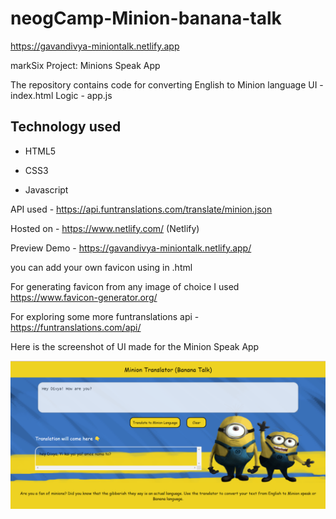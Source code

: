 # neogCamp-Minion-banana-talk
https://gavandivya-miniontalk.netlify.app

markSix
Project: Minions Speak App

The repository contains code for converting English to Minion language
UI - index.html
Logic - app.js

## Technology used
- HTML5

- CSS3

- Javascript

API used - https://api.funtranslations.com/translate/minion.json

Hosted on - https://www.netlify.com/ (Netlify)

Preview Demo -  https://gavandivya-miniontalk.netlify.app/

you can add your own favicon using <link> in .html

<link rel="icon" type="image/png" sizes="32x32" href="./images/favicon-32x32.png">

For generating favicon from any image of choice I used https://www.favicon-generator.org/

For exploring some more funtranslations api - https://funtranslations.com/api/

Here is the screenshot of UI made for the Minion Speak App

![This is an image](https://raw.githubusercontent.com/gavandivya/neogCamp-Minion-banana-talk/main/images/minionspeak.png)


